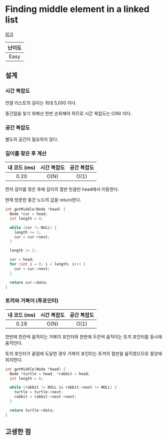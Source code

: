 # Finding middle element in a linked list

[링크](https://practice.geeksforgeeks.org/problems/finding-middle-element-in-a-linked-list/1)

| 난이도 |
| :----: |
|  Easy  |

## 설계

### 시간 복잡도

연결 리스트의 길이는 최대 5,000 이다.

중간점을 찾기 위해선 한번 순회해야 하므로 시간 복잡도는 O(N) 이다.

### 공간 복잡도

별도의 공간이 필요하지 않다.

### 길이를 찾은 후 계산

| 내 코드 (ms) | 시간 복잡도 | 공간 복잡도 |
| :----------: | :---------: | :---------: |
|     0.20     |    O(N)     |    O(1)     |

먼저 길이를 찾은 후에 길이의 절반 만큼만 head에서 이동한다.

현재 방문한 중간 노드의 값을 return한다.

```cpp
int getMiddle(Node *head) {
  Node *cur = head;
  int length = 0;

  while (cur != NULL) {
    length += 1;
    cur = cur->next;
  }

  length /= 2;

  cur = head;
  for (int i = 0; i < length; i++) {
    cur = cur->next;
  }

  return cur->data;
}
```

### 토끼와 거북이 (투포인터)

| 내 코드 (ms) | 시간 복잡도 | 공간 복잡도 |
| :----------: | :---------: | :---------: |
|     0.19     |    O(N)     |    O(1)     |

한번에 한칸씩 움직이는 거북이 포인터와 한번에 두칸씩 움직이는 토끼 포인터를 동시에 움직인다.

토끼 포인터가 끝점에 도달한 경우 거북이 포인터는 토끼의 절반을 움직였으므로 중앙에 위치한다.

```cpp
int getMiddle(Node *head) {
  Node *turtle = head, *rabbit = head;
  int length = 0;

  while (rabbit != NULL && rabbit->next != NULL) {
    turtle = turtle->next;
    rabbit = rabbit->next->next;
  }

  return turtle->data;
}
```

## 고생한 점

